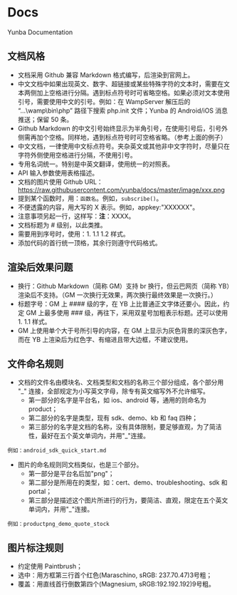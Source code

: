 # Docs
Yunba Documentation

## 文档风格

- 文档采用 Github 兼容 Markdown 格式编写，后渲染到官网上。
- 中文文档中如果出现英文、数字、超链接或某些特殊字符的文本时，需要在文本两侧加上空格进行分隔。遇到标点符号时可省略空格。如果必须对文本使用引号，需要使用中文的引号。例如：在 WampServer 解压后的 “...\wamp\bin\php” 路径下搜索 php.init 文件；Yunba 的 Android/iOS 消息推送；保留 50 条。
- Github Markdown 的中文引号始终显示为半角引号，在使用引号后，引号外侧需再加个空格。同样地，遇到标点符号时可空格省略。（参考上面的例子）
- 中文文档，一律使用中文标点符号。夹杂英文或其他非中文字符时，尽量只在字符外侧使用空格进行分隔，不使用引号。
- 专用名词统一。特别是中英文翻译，使用统一的对照表。
- API 输入参数使用表格描述。
- 文档的图片使用 Github URL：https://raw.githubusercontent.com/yunba/docs/master/image/xxx.png
- 提到某个函数时，用：`函数名`。例如，`subscribe()`。
- 不便透露的内容，用大写的 X 表示。例如，appkey:"XXXXXX"。
- 注意事项另起一行，这样写：**注**：XXXX。
- 文档标题为 # 级别，以此类推。
- 需要用到序号时，使用：1. 1.1 1.2 样式。
- 添加代码的首行统一顶格，其余行则遵守代码格式。

## 渲染后效果问题
- 换行：Github Markdown（简称 GM）支持 br 换行，但云巴网页（简称 YB）渲染后不支持。（GM 一次换行无效果，两次换行最终效果是一次换行。）
- 标题字号：GM 上 #### 级的字，在 YB 上比普通正文字体还要小。因此，约定 GM 上最多使用 ### 级，再往下，采用双星号加粗表示标题。还可以使用 1. 1.1 样式。
- GM 上使用单个大于号所引导的内容，在 GM 上显示为灰色背景的深灰色字，而在 YB 上渲染后为红色字、有缩进且带大边框，不建议使用。

## 文件命名规则

- 文档的文件名由模块名、文档类型和文档的名称三个部分组成，各个部分用 "_" 连接，全部规定为小写英文字母，除专有英文缩写外不允许缩写。
  - 第一部分的名字是平台名，如 ios、android 等，通用的则命名为 product；
  - 第二部分的名字是类型，现有 sdk、demo、kb 和 faq 四种；
  - 第三部分的名字是文档的名称，没有具体限制，要足够直观，为了简洁性，最好在五个英文单词内，并用"_"连接。

`例如：android_sdk_quick_start.md`

- 图片的命名规则同文档类似，也是三个部分。
  - 第一部分是平台名后加"png"；
  - 第二部分是所用在的类型，如：cert、demo、troubleshooting、sdk 和 portal；
  - 第三部分是描述这个图片所进行的行为，要简洁、直观，限定在五个英文单词内，并用"_"连接。

`例如：productpng_demo_quote_stock`

## 图片标注规则

- 约定使用 Paintbrush；
- 选中：用方框第三行首个红色(Maraschino, sRGB: 237.70.47)3号粗；
- 覆盖：用直线首行倒数第四个(Magnesium, sRGB:192.192.192)9号粗。
